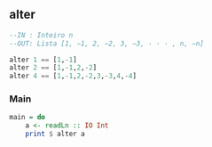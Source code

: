 ## alter

```hs
--IN : Inteiro n
--OUT: Lista [1, −1, 2, −2, 3, −3, · · · , n, −n]

alter 1 == [1,-1]
alter 2 == [1,-1,2,-2]
alter 4 == [1,-1,2,-2,3,-3,4,-4]
```


<!--MAIN_BEGIN-->
### Main
```hs
main = do
    a <- readLn :: IO Int
    print $ alter a

```
<!--MAIN_END-->